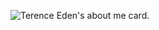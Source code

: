 ![Terence Eden's about me card.](https://cardivo.vercel.app/api?name=Terence%20Eden&github=edent&twitter=edent&linkedin=TerenceEden&description=Geek,%20Hacker,%20Human&image=https://edent.tel/avatar&pattern=floatingCogs&opacity=0.1&backgroundColor=%23ddd&site=https://shkspr.mobi/blog)
